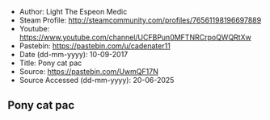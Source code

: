 - Author: Light The Espeon Medic
- Steam Profile: http://steamcommunity.com/profiles/76561198196697889
- Youtube: https://www.youtube.com/channel/UCFBPun0MFTNRCrpoQWQRtXw
- Pastebin: https://pastebin.com/u/cadenater11
- Date (dd-mm-yyyy): 10-09-2017
- Title: Pony cat pac
- Source: https://pastebin.com/UwmQF17N
- Source Accessed (dd-mm-yyyy): 20-06-2025

## Pony cat pac
